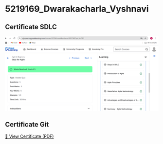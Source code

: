 # 5219169_Dwarakacharla_Vyshnavi

## Certificate SDLC

<img src="https://github.com/VYSHNAVIDWARAKACHARLA/5219169_Dwarakacharla_Vyshnavi/blob/main/SDLC/Certificates/5219169_Dwarakacharla_Vyshnavi.png?raw=true" alt="Certificate" width="600"/>

## Certificate Git
[📄 View Certificate (PDF)](https://github.com/VYSHNAVIDWARAKACHARLA/5219169_Dwarakacharla_Vyshnavi/blob/main/Git/Certificates/5219169_Dwarakacharla_Vyshnavi.pdf?raw=true)

